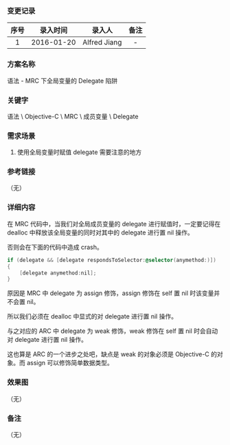 ### 变更记录

| 序号 | 录入时间 | 录入人 | 备注 |
|:--------:|:--------:|:--------:|:--------:|
| 1 | 2016-01-20 | Alfred Jiang | - |

### 方案名称

语法 - MRC 下全局变量的 Delegate 陷阱

### 关键字

语法 \ Objective-C \ MRC \ 成员变量 \ Delegate

### 需求场景

1. 使用全局变量时赋值 delegate 需要注意的地方

### 参考链接
（无）

### 详细内容

在 MRC 代码中，当我们对全局成员变量的 delegate 进行赋值时，一定要记得在 dealloc 中释放该全局变量的同时对其中的 delegate 进行置 nil 操作。

否则会在下面的代码中造成 crash。

```objectivec
if (delegate && [delegate respondsToSelector:@selector(anymethod:)]) 
{ 
    [delegate anymethod:nil]; 
} 
```

原因是 MRC 中 delegate 为 assign 修饰，assign 修饰在 self 置 nil 时该变量并不会置 nil。

所以我们必须在 dealloc 中显式的对 delegate 进行置 nil 操作。

与之对应的 ARC 中 delegate 为 weak 修饰，weak 修饰在 self 置 nil 时会自动对 delegate 进行置 nil 操作。

这也算是 ARC 的一个进步之处吧，缺点是 weak 的对象必须是 Objective-C 的对象。而 assign 可以修饰简单数据类型。

### 效果图
（无）

### 备注
（无）